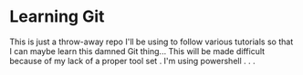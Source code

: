 # Learning Git
This is just a throw-away repo I'll be using to follow various tutorials so that I can maybe learn this damned Git thing...
This will be made difficult because of my lack of a proper tool set . I'm using powershell . . . 
 
 
